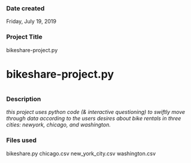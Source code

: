 ### Date created
Friday, July 19, 2019

### Project Title
bikeshare-project.py
<h1>bikeshare-project.py<h1>

### Description
*this project uses python code (& interactive questioning) to swiftly move through data according to the users desires about bike rentals in three cities: newyork, chicago, and washington.*


### Files used
bikeshare.py
chicago.csv
new_york_city.csv
washington.csv
